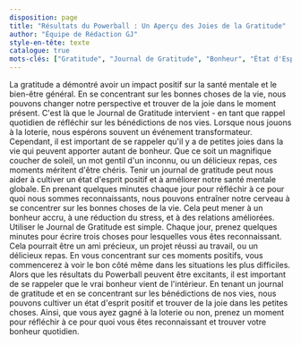 ```yaml
---
disposition: page
title: "Résultats du Powerball : Un Aperçu des Joies de la Gratitude"
author: "Équipe de Rédaction GJ"
style-en-tête: texte
catalogue: true
mots-clés: ["Gratitude", "Journal de Gratitude", "Bonheur", "État d'Esprit Positif", "Santé Mentale"]
---
```


La gratitude a démontré avoir un impact positif sur la santé mentale et le bien-être général. En se concentrant sur les bonnes choses de la vie, nous pouvons changer notre perspective et trouver de la joie dans le moment présent. C'est là que le Journal de Gratitude intervient - en tant que rappel quotidien de réfléchir sur les bénédictions de nos vies. Lorsque nous jouons à la loterie, nous espérons souvent un événement transformateur. Cependant, il est important de se rappeler qu'il y a de petites joies dans la vie qui peuvent apporter autant de bonheur. Que ce soit un magnifique coucher de soleil, un mot gentil d'un inconnu, ou un délicieux repas, ces moments méritent d'être chéris. Tenir un journal de gratitude peut nous aider à cultiver un état d'esprit positif et à améliorer notre santé mentale globale. En prenant quelques minutes chaque jour pour réfléchir à ce pour quoi nous sommes reconnaissants, nous pouvons entraîner notre cerveau à se concentrer sur les bonnes choses de la vie. Cela peut mener à un bonheur accru, à une réduction du stress, et à des relations améliorées. Utiliser le Journal de Gratitude est simple. Chaque jour, prenez quelques minutes pour écrire trois choses pour lesquelles vous êtes reconnaissant. Cela pourrait être un ami précieux, un projet réussi au travail, ou un délicieux repas. En vous concentrant sur ces moments positifs, vous commencerez à voir le bon côté même dans les situations les plus difficiles. Alors que les résultats du Powerball peuvent être excitants, il est important de se rappeler que le vrai bonheur vient de l'intérieur. En tenant un journal de gratitude et en se concentrant sur les bénédictions de nos vies, nous pouvons cultiver un état d'esprit positif et trouver de la joie dans les petites choses. Ainsi, que vous ayez gagné à la loterie ou non, prenez un moment pour réfléchir à ce pour quoi vous êtes reconnaissant et trouver votre bonheur quotidien.